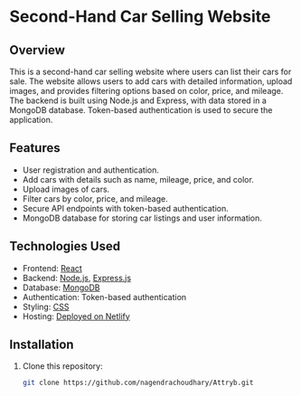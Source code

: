 # Second-Hand Car Selling Website

## Overview

This is a second-hand car selling website where users can list their cars for sale. The website allows users to add cars with detailed information, upload images, and provides filtering options based on color, price, and mileage. The backend is built using Node.js and Express, with data stored in a MongoDB database. Token-based authentication is used to secure the application.

## Features

- User registration and authentication.
- Add cars with details such as name, mileage, price, and color.
- Upload images of cars.
- Filter cars by color, price, and mileage.
- Secure API endpoints with token-based authentication.
- MongoDB database for storing car listings and user information.

## Technologies Used

- Frontend: [React](https://reactjs.org/)
- Backend: [Node.js](https://nodejs.org/), [Express.js](https://expressjs.com/)
- Database: [MongoDB](https://www.mongodb.com/)
- Authentication: Token-based authentication
- Styling: [CSS](https://ui.mantine.dev/)
- Hosting: [Deployed on Netlify](https://www.heroku.com/)

## Installation

1. Clone this repository:

   ```bash
   git clone https://github.com/nagendrachoudhary/Attryb.git
